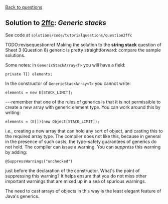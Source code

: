 [Back to questions](../README.md)

## Solution to [2ffc](../questions/2ffc): *Generic stacks*

See code at `solutions/code/tutorialquestions/question2ffc`

TODO:revisequestionref Making the solution to the **string stack** question
of Sheet 3 (Question 8) generic is pretty straightforward: compare the sample solutions.

Some notes: in `GenericStackArray<T>` you will have a field:

```
private T[] elements;
```

In the constructor of `GenericStackArray<T>` you cannot write:

```
elements = new E[STACK_LIMIT];
```

---remember that one of the rules of generics is that it is not permissible to create a new
array with generic element type.  You can work around this by writing:

```
elements = (E[])(new Object[STACK_LIMIT]);
```

i.e., creating a new array that can hold any sort of object, and casting this to the required array type.  The compiler
does not like this, because in general in the presence of such casts, the type-safety guarantees of generics do not hold.
The compiler can issue a warning.  You can *suppress* this warning by adding:

```
@SuppressWarnings("unchecked")
```

just before the declaration of the constructor.  What's the point of suppressing this warning?  It helps ensure that you
do not miss other important warnings that are mixed up in a sea of spurious warnings.

The need to cast arrays of objects in this way is the least elegant feature of Java's generics.

